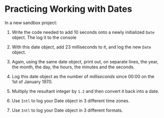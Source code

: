# Practicing Working with Dates

In a new sandbox project:

1. Write the code needed to add 10 seconds onto a newly initialized `Date` object. The log it to the console

2. With this date object, add 23 milliseconds to it, and log the new `Date` object.

3. Again, using the same date object, print out, on separate lines, the year, the month, the day, the hours, the minutes and the seconds.

4. Log this date object as the number of _milliseconds_ since 00:00 on the 1st of January 1970.

5. Multiply the resultant integer by `1.2` and then convert it back into a date.

6. Use `Intl` to log your Date object in 3 different time zones.

7. Use `Intl` to log your Date object in 3 different formats.
